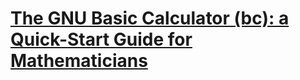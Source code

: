 # [The GNU Basic Calculator (bc): a Quick-Start Guide for Mathematicians](https://org.coloradomesa.edu/~mapierce2/bc/)
